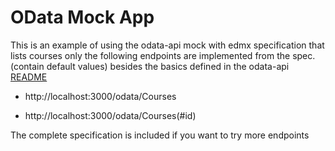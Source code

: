 # OData Mock App
This is an example of using the odata-api mock with edmx specification that lists courses
only the following endpoints are implemented from the spec. (contain default values) besides the basics defined in the odata-api [README](https://github.com/kyma-incubator/varkes/blob/master/odata-mock/README.md)

- http://localhost:3000/odata/Courses

- http://localhost:3000/odata/Courses(#id)

The complete specification is included if you want to try more endpoints

